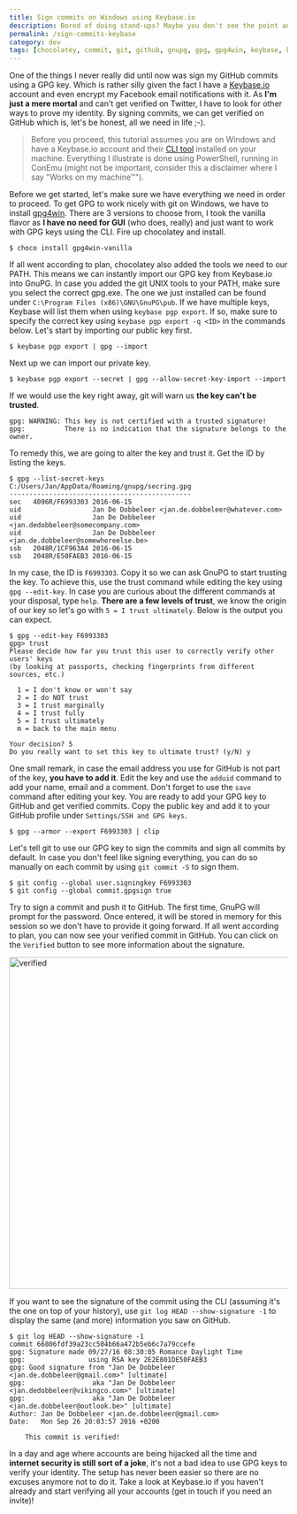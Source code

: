 ```yaml
---
title: Sign commits on Windows using Keybase.io
description: Bored of doing stand-ups? Maybe you don't see the point anymore, or feel it's a waste of precious time. We took control by going down a different path.
permalink: /sign-commits-keybase
category: dev
tags: [chocolatey, commit, git, github, gnupg, gpg, gpg4win, keybase, keybase.io, powershell, sign, signature, signing, trusted, windows]
---
```


One of the things I never really did until now was sign my GitHub commits using a GPG key. Which is rather silly given the fact I have a <a href="https://www.keybase.io" target="_blank">Keybase.io</a> account and even encrypt my Facebook email notifications with it. As **I'm just a mere mortal** and can't get verified on Twitter, I have to look for other ways to prove my identity. By signing commits, we can get verified on GitHub which is, let's be honest, all we need in life ;-).

> Before you proceed, this tutorial assumes you are on Windows and have a Keybase.io account and their <a href="https://keybase.io/download"
                              target="_blank">CLI tool</a> installed on your machine. Everything I illustrate is done using PowerShell, running in ConEmu (might not be important, consider this a disclaimer where I say "Works on my machine™").

Before we get started, let's make sure we have everything we need in order to proceed. To get GPG to work nicely with git on Windows, we have to install <a href="https://www.gpg4win.org/" target="_blank">gpg4win</a>. There are 3 versions to choose from, I took the vanilla flavor as **I have no need for GUI** (who does, really) and just want to work with GPG keys using the CLI. Fire up chocolatey and install.

    $ choco install gpg4win-vanilla
    

If all went according to plan, chocolatey also added the tools we need to our PATH. This means we can instantly import our GPG key from Keybase.io into GnuPG. In case you added the git UNIX tools to your PATH, make sure you select the correct gpg.exe. The one we just installed can be found under `C:\Program Files (x86)\GNU\GnuPG\pub`. If we have multiple keys, Keybase will list them when using `keybase pgp export`. If so, make sure to specify the correct key using `keybase pgp export -q <ID>` in the commands below. Let's start by importing our public key first.

    $ keybase pgp export | gpg --import
    

Next up we can import our private key.

    $ keybase pgp export --secret | gpg --allow-secret-key-import --import
    

If we would use the key right away, git will warn us **the key can't be trusted**.

    gpg: WARNING: This key is not certified with a trusted signature!
    gpg:          There is no indication that the signature belongs to the owner.
    

To remedy this, we are going to alter the key and trust it. Get the ID by listing the keys.

    $ gpg --list-secret-keys
    C:/Users/Jan/AppData/Roaming/gnupg/secring.gpg
    ----------------------------------------------
    sec   4096R/F6993303 2016-06-15
    uid                  Jan De Dobbeleer <jan.de.dobbeleer@whatever.com>
    uid                  Jan De Dobbeleer <jan.dedobbeleer@somecompany.com>
    uid                  Jan De Dobbeleer <jan.de.dobbeleer@somewhereelse.be>
    ssb   2048R/1CF963A4 2016-06-15
    ssb   2048R/E50FAEB3 2016-06-15
    

In my case, the ID is `F6993303`. Copy it so we can ask GnuPG to start trusting the key. To achieve this, use the trust command while editing the key using `gpg --edit-key`. In case you are curious about the different commands at your disposal, type `help`. **There are a few levels of trust**, we know the origin of our key so let's go with `5 = I trust ultimately`. Below is the output you can expect.

    $ gpg --edit-key F6993303
    gpg> trust
    Please decide how far you trust this user to correctly verify other users' keys
    (by looking at passports, checking fingerprints from different sources, etc.)
    
      1 = I don't know or won't say
      2 = I do NOT trust
      3 = I trust marginally
      4 = I trust fully
      5 = I trust ultimately
      m = back to the main menu
    
    Your decision? 5
    Do you really want to set this key to ultimate trust? (y/N) y
    

One small remark, in case the email address you use for GitHub is not part of the key, **you have to add it**. Edit the key and use the `adduid` command to add your name, email and a comment. Don't forget to use the `save` command after editing your key. You are ready to add your GPG key to GitHub and get verified commits. Copy the public key and add it to your GitHub profile under `Settings/SSH and GPG keys`.

    $ gpg --armor --export F6993303 | clip
    

Let's tell git to use our GPG key to sign the commits and sign all commits by default. In case you don't feel like signing everything, you can do so manually on each commit by using `git commit -S` to sign them.

    $ git config --global user.signingkey F6993303
    $ git config --global commit.gpgsign true
    

Try to sign a commit and push it to GitHub. The first time, GnuPG will prompt for the password. Once entered, it will be stored in memory for this session so we don't have to provide it going forward. If all went according to plan, you can now see your verified commit in GitHub. You can click on the `Verified` button to see more information about the signature.

[<img src="https://herebedragons.io/wp-content/uploads/2016/09/verified.png" alt="verified" width="600" class="alignnone size-medium wp-image-1197" />][1]

If you want to see the signature of the commit using the CLI (assuming it's the one on top of your history), use `git log HEAD --show-signature -1` to display the same (and more) information you saw on GitHub.

    $ git log HEAD --show-signature -1
    commit 66806fdf39a23cc504b66a472b5eb6c7a79ccefe
    gpg: Signature made 09/27/16 08:30:05 Romance Daylight Time
    gpg:                using RSA key 2E2E801DE50FAEB3
    gpg: Good signature from "Jan De Dobbeleer <jan.de.dobbeleer@gmail.com>" [ultimate]
    gpg:                 aka "Jan De Dobbeleer <jan.dedobbeleer@vikingco.com>" [ultimate]
    gpg:                 aka "Jan De Dobbeleer <jan.de.dobbeleer@outlook.be>" [ultimate]
    Author: Jan De Dobbeleer <jan.de.dobbeleer@gmail.com>
    Date:   Mon Sep 26 20:03:57 2016 +0200
    
        This commit is verified!
    

In a day and age where accounts are being hijacked all the time and **internet security is still sort of a joke**, it's not a bad idea to use GPG keys to verify your identity. The setup has never been easier so there are no excuses anymore not to do it. Take a look at Keybase.io if you haven't already and start verifying all your accounts (get in touch if you need an invite)!

 [1]: https://herebedragons.io/wp-content/uploads/2016/09/verified.png